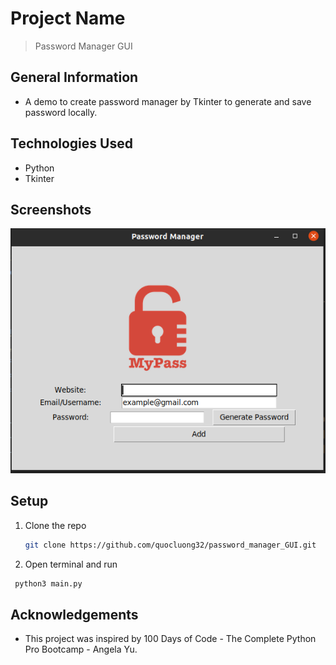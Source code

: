 # Project Name
> Password Manager GUI

## General Information
- A demo to create password manager by Tkinter to generate and save password locally.


## Technologies Used
- Python
- Tkinter


## Screenshots
![Example screenshot](./img_screenshot.png)
<!-- If you have screenshots you'd like to share, include them here. -->


## Setup
1. Clone the repo
   ```sh
   git clone https://github.com/quocluong32/password_manager_GUI.git
   ```
2. Open terminal and run
  ```sh
   python3 main.py
  ```

## Acknowledgements
- This project was inspired by 100 Days of Code - The Complete Python Pro Bootcamp - Angela Yu.

